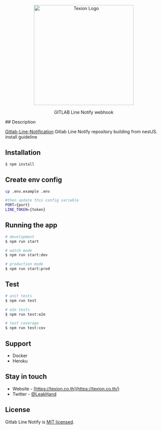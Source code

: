 <p align="center">
  <a href="http://texion.co.th/" target="blank"><img src="https://texion.co.th/wp-content/uploads/2021/02/logo-w.png" width="320" alt="Texion Logo" /></a>
</p>

  <p align="center">GITLAB Line Notify webhook</p>
## Description

[Gitlab-Line-Notification](https://github.com/yotewach/gitlab-line-notify) Gitlab Line Notify repository building from nestJS. install guideline

## Installation

```bash
$ npm install
```

## Create env config
```bash
cp .env.example .env

#then update this config variable
PORT={port}
LINE_TOKEN={token}
```

## Running the app

```bash
# development
$ npm run start

# watch mode
$ npm run start:dev

# production mode
$ npm run start:prod
```

## Test

```bash
# unit tests
$ npm run test

# e2e tests
$ npm run test:e2e

# test coverage
$ npm run test:cov
```

## Support

- Docker
- Heroku

## Stay in touch

- Website - [https://texion.co.th](https://texion.co.th/)
- Twitter - [@LeakHand](https://twitter.com/LeakHand)

## License

Gitlab Line Notify is [MIT licensed](LICENSE).
